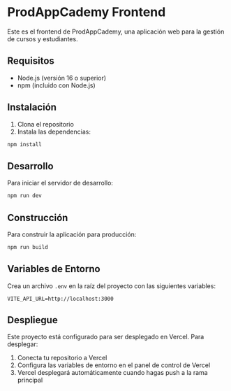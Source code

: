 # ProdAppCademy Frontend

Este es el frontend de ProdAppCademy, una aplicación web para la gestión de cursos y estudiantes.

## Requisitos

- Node.js (versión 16 o superior)
- npm (incluido con Node.js)

## Instalación

1. Clona el repositorio
2. Instala las dependencias:
```bash
npm install
```

## Desarrollo

Para iniciar el servidor de desarrollo:

```bash
npm run dev
```

## Construcción

Para construir la aplicación para producción:

```bash
npm run build
```

## Variables de Entorno

Crea un archivo `.env` en la raíz del proyecto con las siguientes variables:

```
VITE_API_URL=http://localhost:3000
```

## Despliegue

Este proyecto está configurado para ser desplegado en Vercel. Para desplegar:

1. Conecta tu repositorio a Vercel
2. Configura las variables de entorno en el panel de control de Vercel
3. Vercel desplegará automáticamente cuando hagas push a la rama principal 